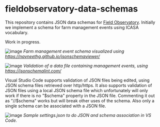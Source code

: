 # fieldobservatory-data-schemas
This repository contains JSON data schemas for [Field Observatory](https://www.fieldobservatory.org/). Initially we implement a schema for farm management events using ICASA vocabulary.

Work in progress.

![image](https://user-images.githubusercontent.com/60920087/202477076-e5a7822f-7c86-4e7e-a6cf-add2cbb38b3e.png)
*Farm management event schema visualized using https://navneethg.github.io/jsonschemaviewer/*

![image](https://user-images.githubusercontent.com/60920087/203805362-5859b478-27f1-441b-be8b-cff8983075a1.png)
*Validation of a data file containing management events, using https://jsonschemalint.com/*

Visual Studio Code supports validation of JSON files being edited, using JSON schema files retrieved over http/https. It also supports validation of JSON files using a local JSON schema file which unfortunately will only work if there is no "$schema" property in the JSON file. Commenting it out as "//$schema" works but will break other uses of the schema. Also only a single schema can be associated with a JSON file. 

![image](https://user-images.githubusercontent.com/60920087/203817321-801cd42a-edd7-484d-a1ac-229ead2c24cc.png)
*Sample settings.json to do JSON and schema association in VS Code.*
